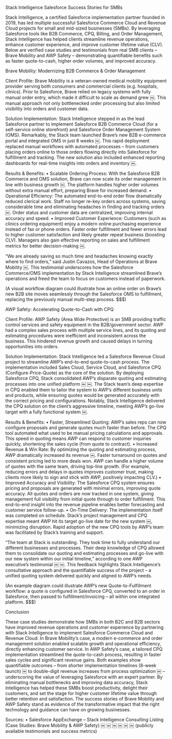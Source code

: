 Stack Intelligence Salesforce Success Stories for SMBs

Stack Intelligence, a certified Salesforce implementation partner founded in 2019, has led multiple successful Salesforce Commerce Cloud and Revenue Cloud projects for small and mid-sized businesses (SMBs). By leveraging Salesforce tools like B2B Commerce, CPQ, Billing, and Order Management, Stack Intelligence has helped clients streamline revenue operations, enhance customer experience, and improve customer lifetime value (CLV). Below are verified case studies and testimonials from real SMB clients – Brave Mobility and AWP Safety – demonstrating quantifiable benefits such as faster quote-to-cash, higher order volumes, and improved accuracy.

Brave Mobility: Modernizing B2B Commerce & Order Management

Client Profile: Brave Mobility is a veteran-owned medical mobility equipment provider serving both consumers and commercial clients (e.g. hospitals, clinics). Prior to Salesforce, Brave relied on legacy systems with fully manual order entry, which made it difficult to scale as demand grew ￼. This manual approach not only bottlenecked order processing but also limited visibility into orders and customer data.

Solution Implementation: Stack Intelligence stepped in as the lead Salesforce partner to implement Salesforce B2B Commerce Cloud (for a self-service online storefront) and Salesforce Order Management System (OMS). Remarkably, the Stack team launched Brave’s new B2B e-commerce portal and integrated OMS in just 8 weeks ￼. This rapid deployment replaced manual workflows with automated processes – from customers placing orders online to those orders flowing directly into Salesforce for fulfillment and tracking. The new solution also included enhanced reporting dashboards for real-time insights into orders and inventory ￼.

Results & Benefits:
	•	Scalable Ordering Process: With the Salesforce B2B Commerce and OMS solution, Brave can now scale its order management in line with business growth ￼. The platform handles higher order volumes without extra manual effort, preparing Brave for increased demand.
	•	Operational Efficiency: The automated end-to-end order flow dramatically reduced clerical work. Staff no longer re-key orders across systems, saving considerable time and eliminating headaches in finding and tracking orders ￼. Order status and customer data are centralized, improving internal accuracy and speed.
	•	Improved Customer Experience: Customers (such as clinics ordering equipment) enjoy a modern online purchasing experience instead of fax or phone orders. Faster order fulfillment and fewer errors lead to higher customer satisfaction and likely greater repeat business (boosting CLV). Managers also gain effective reporting on sales and fulfillment metrics for better decision-making ￼.

“We are already saving so much time and headaches knowing exactly where to find orders,” said Justin Cavazos, Head of Operations at Brave Mobility ￼. This testimonial underscores how the Salesforce Commerce/OMS implementation by Stack Intelligence streamlined Brave’s operations and freed the team to focus on customers instead of paperwork.

(A visual workflow diagram could illustrate how an online order on Brave’s new B2B site moves seamlessly through the Salesforce OMS to fulfillment, replacing the previously manual multi-step process. $$$)

AWP Safety: Accelerating Quote-to-Cash with CPQ

Client Profile: AWP Safety (Area Wide Protective) is an SMB providing traffic control services and safety equipment in the B2B/government sector. AWP had a complex sales process with multiple service lines, and its quoting and estimating procedures were inefficient and inconsistent across the business. This hindered revenue growth and caused delays in turning opportunities into orders.

Solution Implementation: Stack Intelligence led a Salesforce Revenue Cloud project to streamline AWP’s end-to-end quote-to-cash process. The implementation included Sales Cloud, Service Cloud, and Salesforce CPQ (Configure-Price-Quote) as the core of the solution. By deploying Salesforce CPQ, Stack consolidated AWP’s disparate quoting and estimating processes into one unified platform ￼ ￼. The Stack team’s deep expertise in CPQ enabled them to tailor the system to AWP’s different business units and products, while ensuring quotes would be generated accurately with the correct pricing and configurations. Notably, Stack Intelligence delivered the CPQ solution on the client’s aggressive timeline, meeting AWP’s go-live target with a fully functional system ￼.

Results & Benefits:
	•	Faster, Streamlined Quoting: AWP’s sales reps can now configure proposals and generate quotes much faster than before. The CPQ tool automated what used to be manual pricing calculations and approvals. This speed in quoting means AWP can respond to customer inquiries quickly, shortening the sales cycle (from quote to contract).
	•	Increased Revenue & Win Rate: By optimizing the quoting and estimating process, AWP dramatically increased its revenue ￼. Faster turnaround on quotes and consistent pricing led to more deals won. AWP can handle a higher volume of quotes with the same team, driving top-line growth. (For example, reducing errors and delays in quotes improves customer trust, making clients more likely to sign and stick with AWP, positively impacting CLV.)
	•	Improved Accuracy and Visibility: The Salesforce CPQ system ensures pricing and proposals are generated with minimal errors, improving quote accuracy. All quotes and orders are now tracked in one system, giving management full visibility from initial quote through to order fulfillment. This end-to-end insight into the revenue pipeline enables better forecasting and customer service follow-up.
	•	On-Time Delivery: The implementation itself was completed on schedule. Stack’s project management and CPQ expertise meant AWP hit its target go-live date for the new system ￼, minimizing disruption. Rapid adoption of the new CPQ tools by AWP’s team was facilitated by Stack’s training and support.

“The team at Stack is outstanding. They took time to fully understand our different businesses and processes. Their deep knowledge of CPQ allowed them to consolidate our quoting and estimating processes and go-live with our new system within our initial timeline,” according to one AWP executive’s testimonial ￼ ￼. This feedback highlights Stack Intelligence’s consultative approach and the quantifiable success of the project – a unified quoting system delivered quickly and aligned to AWP’s needs.

(An example diagram could illustrate AWP’s new Quote-to-Fulfillment workflow: a quote is configured in Salesforce CPQ, converted to an order in Salesforce, then passed to fulfillment/invoicing – all within one integrated platform. $$$)

Conclusion

These case studies demonstrate how SMBs in both B2C and B2B sectors have improved revenue operations and customer experience by partnering with Stack Intelligence to implement Salesforce Commerce Cloud and Revenue Cloud. In Brave Mobility’s case, a modern e-commerce and order management solution enabled scalable growth and operational efficiency, directly enhancing customer service. In AWP Safety’s case, a tailored CPQ implementation streamlined the quote-to-cash process, resulting in faster sales cycles and significant revenue gains. Both examples show quantifiable outcomes – from shorter implementation timelines (8-week launch) ￼ to double-digit revenue increases from process optimization ￼ – underscoring the value of leveraging Salesforce with an expert partner. By eliminating manual bottlenecks and improving data accuracy, Stack Intelligence has helped these SMBs boost productivity, delight their customers, and set the stage for higher customer lifetime value through better retention and satisfaction. The success stories of Brave Mobility and AWP Safety stand as evidence of the transformative impact that the right technology and guidance can have on growing businesses.

Sources:
	•	Salesforce AppExchange – Stack Intelligence Consulting Listing (Case Studies: Brave Mobility & AWP Safety) ￼ ￼ ￼ ￼ ￼ ￼ (publicly available testimonials and success metrics)